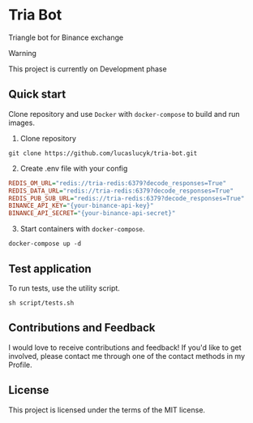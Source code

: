 # Tria Bot
Triangle bot for Binance exchange


> [!WARNING]
> This project is currently on Development phase

## Quick start

Clone repository and use `Docker` with `docker-compose` to build and run images.

1. Clone repository

```shell
git clone https://github.com/lucaslucyk/tria-bot.git
```

2. Create .env file with your config

```ini
REDIS_OM_URL="redis://tria-redis:6379?decode_responses=True"
REDIS_DATA_URL="redis://tria-redis:6379?decode_responses=True"
REDIS_PUB_SUB_URL="redis://tria-redis:6379?decode_responses=True"
BINANCE_API_KEY="{your-binance-api-key}"
BINANCE_API_SECRET="{your-binance-api-secret}"
```

3. Start containers with `docker-compose`.

```shell
docker-compose up -d
```


## Test application

To run tests, use the utility script.

```shell
sh script/tests.sh
```

## Contributions and Feedback

I would love to receive contributions and feedback! If you'd like to get involved, please contact me through one of the contact methods in my Profile.

## License
This project is licensed under the terms of the MIT license.